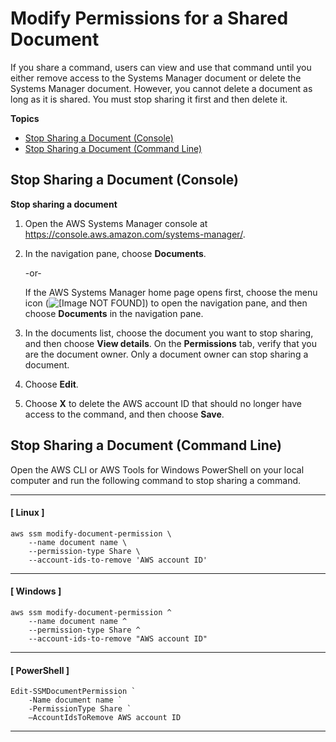 # Modify Permissions for a Shared Document<a name="ssm-share-modify"></a>

If you share a command, users can view and use that command until you either remove access to the Systems Manager document or delete the Systems Manager document\. However, you cannot delete a document as long as it is shared\. You must stop sharing it first and then delete it\.

**Topics**
+ [Stop Sharing a Document \(Console\)](#unshare-using-console)
+ [Stop Sharing a Document \(Command Line\)](#unshare-using-cli)

## Stop Sharing a Document \(Console\)<a name="unshare-using-console"></a>

**Stop sharing a document**

1. Open the AWS Systems Manager console at [https://console\.aws\.amazon\.com/systems\-manager/](https://console.aws.amazon.com/systems-manager/)\.

1. In the navigation pane, choose **Documents**\.

   \-or\-

   If the AWS Systems Manager home page opens first, choose the menu icon \(![\[Image NOT FOUND\]](http://docs.aws.amazon.com/systems-manager/latest/userguide/images/menu-icon-small.png)\) to open the navigation pane, and then choose **Documents** in the navigation pane\.

1. In the documents list, choose the document you want to stop sharing, and then choose **View details**\. On the **Permissions** tab, verify that you are the document owner\. Only a document owner can stop sharing a document\.

1. Choose **Edit**\.

1. Choose **X** to delete the AWS account ID that should no longer have access to the command, and then choose **Save**\. 

## Stop Sharing a Document \(Command Line\)<a name="unshare-using-cli"></a>

Open the AWS CLI or AWS Tools for Windows PowerShell on your local computer and run the following command to stop sharing a command\.

------
#### [ Linux ]

```
aws ssm modify-document-permission \
    --name document name \
    --permission-type Share \
    --account-ids-to-remove 'AWS account ID'
```

------
#### [ Windows ]

```
aws ssm modify-document-permission ^
    --name document name ^
    --permission-type Share ^
    --account-ids-to-remove "AWS account ID"
```

------
#### [ PowerShell ]

```
Edit-SSMDocumentPermission `
    -Name document name `
    -PermissionType Share `
    –AccountIdsToRemove AWS account ID
```

------